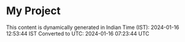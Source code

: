 # My Project

This content is dynamically generated in Indian Time (IST): 2024-01-16 12:53:44 IST
Converted to UTC: 2024-01-16 07:23:44 UTC
